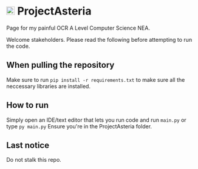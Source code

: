 # <img src="ui/appicon.ico" alt="Alt" width="22"/> ProjectAsteria

Page for my painful OCR A Level Computer Science NEA.

Welcome stakeholders. Please read the following before attempting to run the code.

## When pulling the repository

Make sure to run 
`pip install -r requirements.txt` 
to make sure all the neccessary libraries are installed.

## How to run

Simply open an IDE/text editor that lets you run code and run `main.py` or type 
`py main.py`
Ensure you're in the ProjectAsteria folder.

## Last notice

Do not stalk this repo.
